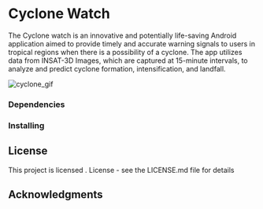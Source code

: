 # Cyclone Watch

The Cyclone watch is an innovative and potentially life-saving Android application aimed to provide timely and accurate warning signals to users in tropical regions when there is a possibility of a cyclone. The app utilizes data from INSAT-3D  Images, which are captured at 15-minute intervals, to analyze and predict cyclone formation, intensification, and landfall.

![cyclone_gif](https://github.com/Areeb-510/CycloneWatchModelBackend/assets/79762394/af937aa9-aa6b-4309-b281-291aba185bb2)

### Dependencies

### Installing

## License

This project is licensed . License - see the LICENSE.md file for details

## Acknowledgments


